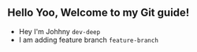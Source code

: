## Hello Yoo, Welcome to my Git guide!
- Hey I'm Johhny `dev-deep`
- I am adding feature branch `feature-branch`